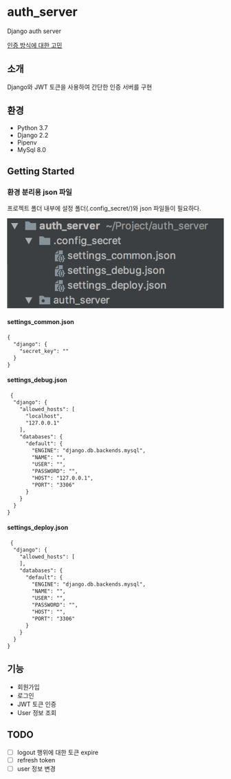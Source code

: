 # auth_server
Django auth server

[인증 방식에 대한 고민](https://github.com/publicejh/auth_server/wiki/%EC%9D%B8%EC%A6%9D-%EB%B0%A9%EC%8B%9D%EC%97%90-%EB%8C%80%ED%95%9C-%EA%B3%A0%EB%AF%BC)

## 소개
Django와 JWT 토큰을 사용하여 간단한 인증 서버를 구현

## 환경
- Python 3.7
- Django 2.2
- Pipenv
- MySql 8.0

## Getting Started

### 환경 분리용 json 파일
프로젝트 폴더 내부에 설정 폴더(.config_secret/)와 json 파일들이 필요하다.

![config-dir](https://github.com/publicejh/auth_server/blob/master/docs/img/config-dir.png)

#### settings_common.json
```
{
  "django": {
    "secret_key": ""
  }
}
```

#### settings_debug.json
```
 {
  "django": {
    "allowed_hosts": [
      "localhost",
      "127.0.0.1"
    ],
    "databases": {
      "default": {
        "ENGINE": "django.db.backends.mysql",
        "NAME": "",
        "USER": "",
        "PASSWORD": "",
        "HOST": "127.0.0.1",
        "PORT": "3306"
      }
    }
  }
}
```

#### settings_deploy.json
```
 {
  "django": {
    "allowed_hosts": [
    ],
    "databases": {
      "default": {
        "ENGINE": "django.db.backends.mysql",
        "NAME": "",
        "USER": "",
        "PASSWORD": "",
        "HOST": "",
        "PORT": "3306"
      }
    }
  }
}
```

## 기능
- 회원가입
- 로그인
- JWT 토큰 인증
- User 정보 조회

## TODO
 - [ ] logout 행위에 대한 토큰 expire
 - [ ] refresh token
 - [ ] user 정보 변경
